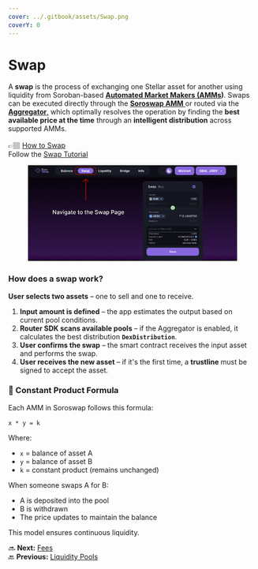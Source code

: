 ```yaml
---
cover: ../.gitbook/assets/Swap.png
coverY: 0
---
```


# Swap

A **swap** is the process of exchanging one Stellar asset for another using liquidity from Soroban-based [**Automated Market Makers (AMMs**](amm.md)**)**. Swaps can be executed directly through the [**Soroswap AMM** ](https://docs.soroswap.finance/01-protocol-overview)or routed via the [**Aggregator**,](https://docs.soroswap.finance/01-concepts/aggregator) which optimally resolves the operation by finding the **best available price at the time** through an **intelligent distribution** across supported AMMs.\
\
👉🏽 [How to Swap](https://docs.soroswap.finance/readme/getting-started/how-to-swap)\
Follow the [Swap Tutorial](https://docs.soroswap.finance/05-tutorial/05-doing-swap)

<figure><img src="../.gitbook/assets/Swap.1.png" alt=""><figcaption></figcaption></figure>

### How does a swap work?

**User selects two assets** – one to sell and one to receive.

1. **Input amount is defined** – the app estimates the output based on current pool conditions.
2. **Router SDK scans available pools** – if the Aggregator is enabled, it calculates the best distribution **`DexDistribution`**.
3. **User confirms the swap** – the smart contract receives the input asset and performs the swap.
4. **User receives the new asset** – if it's the first time, a **trustline** must be signed to accept the asset.

### 📐 Constant Product Formula

Each AMM in Soroswap follows this formula:

```
x * y = k
```

Where:

* `x` = balance of asset A
* `y` = balance of asset B
* `k` = constant product (remains unchanged)

When someone swaps A for B:

* A is deposited into the pool
* B is withdrawn
* The price updates to maintain the balance

This model ensures continuous liquidity.

🔜 **Next:** [Fees](https://docs.soroswap.finance/01-concepts/01-fees)\
🔙 **Previous:** [Liquidity Pools](https://docs.soroswap.finance/01-concepts/02-pools)
